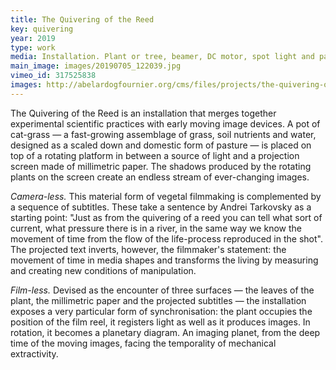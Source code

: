 ```yaml
---
title: The Quivering of the Reed
key: quivering
year: 2019
type: work
media: Installation. Plant or tree, beamer, DC motor, spot light and paper screen. Variable dimensions.
main_image: images/20190705_122039.jpg
vimeo_id: 317525838
images: http://abelardogfournier.org/cms/files/projects/the-quivering-of-the-reed/quivering-cerezales-2-ed.project.jpg
---
```




<div class="en">
        <p>The Quivering of the Reed is an installation that merges together experimental scientific practices with early moving image devices. A pot of cat-grass — a fast-growing assemblage of grass, soil nutrients and water, designed as a scaled down and domestic form of pasture — is placed on top of a rotating platform in between a source of light and a projection screen made of millimetric paper. The shadows produced by the rotating plants on the screen create an endless stream of ever-changing images.</p>
        <p><em>Camera-less.</em> This material form of vegetal filmmaking is complemented by a sequence of subtitles. These take a sentence by Andrei Tarkovsky as a starting point: "Just as from the quivering of a reed you can tell what sort of current, what pressure there is in a river, in the same way we know the movement of time from the flow of the life-process reproduced in the shot". The projected text inverts, however, the filmmaker's statement: the movement of time in media shapes and transforms the living by measuring and creating new conditions of manipulation.</p>
        <p><em>Film-less.</em> Devised as the encounter of three surfaces — the leaves of the plant, the millimetric paper and the projected subtitles — the installation exposes a very particular form of synchronisation: the plant occupies the position of the film reel, it registers light as well as it produces images. In rotation, it becomes a planetary diagram. An imaging planet, from the deep time of the moving images, facing the temporality of mechanical extractivity.</p>   
</div>
